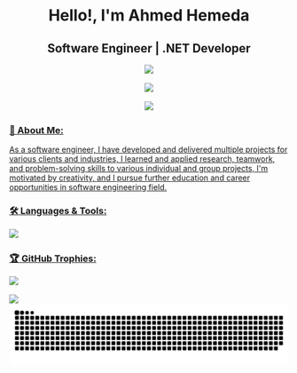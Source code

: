 <h1 align="center">Hello!, I'm Ahmed Hemeda</h1>

<h2 align="center">Software Engineer | .NET Developer</h2>

  <p align="center"> <!-- Google Me -->
    <a href="https://www.google.com.eg/search?q=ahmed+hemeda">
    <img src="https://readme-typing-svg.herokuapp.com/?lines=Visit%20my%20LinkedIn%20Profile;I%20Post%20Insightful%20Content;Follow%20to%20get%20New%20Updates&font=Bold%20Code&center=true&height=55&color=30D050&pause=1750&vCenter=true&size=22">
  </p>

  <p align="center">
    <a href="https://www.linkedin.com/in/a-hemeda">
    <img src="https://img.shields.io/badge/LinkedIn-0060A0?style=for-the-badge&logo=linkedin&logoColor=white" height="40"/>
  </p>

  <p align="center">
    <img src="https://komarev.com/ghpvc/?username=a-hemeda&color=4010B0" height="40"/>
  </p>

<h3 align="left">💎 About Me:</h3>
  <p align="left">As a software engineer, I have developed and delivered multiple projects for various clients and industries, I learned and applied research, teamwork, and problem-solving skills to various individual and group projects, I'm motivated by creativity, and I pursue further education and career opportunities in software engineering field.
  </p>

<h3 align="left">🛠️ Languages & Tools:</h3>
  <p align="left">
    <img src="https://skillicons.dev/icons?i=cpp,cs,dotnet,html,css,bootstrap,js,angular,git,postman,stackoverflow&perline=11"/>
  </p>

<h3 align="left">🏆 GitHub Trophies:</h3>
  <p align="left">
    <img src="https://github-profile-trophy.vercel.app/?username=a-hemeda&theme=onestar&row=1&column=7"/>
  </p>
  
  <p align="left">
    <img src="https://github-readme-stats.vercel.app/api/top-langs?username=a-hemeda&layout=compact&langs_count=5&theme=codeSTACKr"/>
    <a/> <!-- Snake -->
    <img src="https://raw.githubusercontent.com/platane/snk/output/github-contribution-grid-snake-dark.svg">
  </p>
